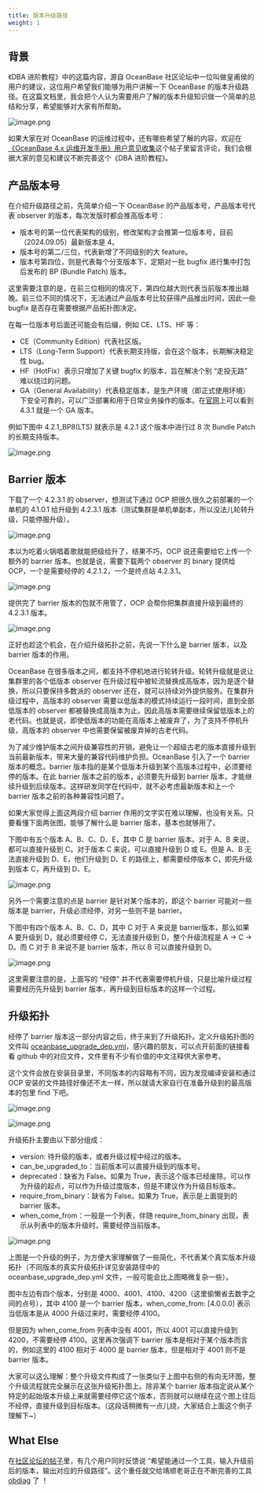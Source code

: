 ```yaml
---
title: 版本升级路径
weight: 1
---
```

## 背景
《DBA 进阶教程》中的这篇内容，源自 OceanBase 社区论坛中一位叫做皇甫侯的用户的建议，这位用户希望我们能够为用户讲解一下 OceanBase 的版本升级路径。在这篇文档里，我会把个人认为需要用户了解的版本升级知识做一个简单的总结和分享，希望能够对大家有所帮助。

![image.png](/img/user_manual/operation_and_maintenance/operations_and_maintenance/01_version_upgrade_path/001.png)

如果大家在对 OceanBase 的运维过程中，还有哪些希望了解的内容，欢迎在[《OceanBase 4.x 运维开发手册》用户意见收集](https://ask.oceanbase.com/t/topic/35610431)这个帖子里留言评论，我们会根据大家的意见和建议不断完善这个《DBA 进阶教程》。


## 产品版本号
在介绍升级路径之前，先简单介绍一下 OceanBase 的产品版本号，产品版本号代表 observer 的版本，每次发版时都会推高版本号：

+ 版本号的第一位代表架构的级别，修改架构才会推第一位版本号，目前（2024.09.05）最新版本是 4。
+ 版本号的第二/三位，代表新增了不同级别的大 feature。
+ 版本号第四位，则是代表每个分支版本下，定期对一批 bugfix 进行集中打包后发布的 BP (Bundle Patch) 版本。

这里需要注意的是，在前三位相同的情况下，第四位越大则代表当前版本推出越晚。前三位不同的情况下，无法通过产品版本号比较获得产品推出时间，因此一些 bugfix 是否存在需要根据产品拓扑图决定。

在每一位版本号后面还可能会有后缀，例如 CE、LTS、HF 等：

+ CE（Community Edition）代表社区版。
+ LTS（Long-Term Support）代表长期支持版，会在这个版本，长期解决稳定性 bug。
+ HF（HotFix）表示只增加了关键 bugfix 的版本，旨在解决个别 “走投无路” 难以绕过的问题。
+ GA（General Availability）代表稳定版本，是生产环境（即正式使用环境）下安全可靠的，可以广泛部署和用于日常业务操作的版本。在[官网](https://www.oceanbase.com/docs/common-oceanbase-database-cn-1000000001049779)上可以看到 4.3.1 就是一个 GA 版本。

例如下图中 4.2.1_BP8(LTS) 就表示是 4.2.1 这个版本中进行过 8 次 Bundle Patch 的长期支持版本。

![image.png](/img/user_manual/operation_and_maintenance/operations_and_maintenance/01_version_upgrade_path/002.png)

## Barrier 版本
下载了一个 4.2.3.1 的 observer，想测试下通过 OCP 把很久很久之前部署的一个单机的 4.1.0.1 给升级到 4.2.3.1 版本（测试集群是单机单副本，所以没法儿轮转升级，只能停服升级）。

![image.png](/img/user_manual/operation_and_maintenance/operations_and_maintenance/01_version_upgrade_path/003.png)

本以为吃着火锅唱着歌就能把级给升了，结果不巧，OCP 说还需要给它上传一个额外的 barrier 版本。也就是说，需要下载两个 observer 的 binary 提供给 OCP，一个是需要经停的 4.2.1.2，一个是终点站 4.2.3.1。

![image.png](/img/user_manual/operation_and_maintenance/operations_and_maintenance/01_version_upgrade_path/004.png)

提供完了 barrier 版本的包就不用管了，OCP 会帮你把集群直接升级到最终的 4.2.3.1 版本。

![image.png](/img/user_manual/operation_and_maintenance/operations_and_maintenance/01_version_upgrade_path/005.png)

正好也趁这个机会，在介绍升级拓扑之前，先说一下什么是 barrier 版本，以及 barrier 版本的作用。

OceanBase 在很多版本之间，都支持不停机地进行轮转升级。轮转升级就是说让集群里的各个低版本 observer 在升级过程中被轮流替换成高版本，因为是逐个替换，所以只要保持多数派的 observer 还在，就可以持续对外提供服务。在集群升级过程中，高版本的 observer 需要以低版本的模式持续运行一段时间，直到全部低版本的 observer 都被替换成高版本为止。因此高版本需要继续保留低版本上的老代码。也就是说，即使低版本的功能在高版本上被废弃了，为了支持不停机升级，高版本的 observer 中也需要保留被废弃掉的古老代码。

为了减少维护版本之间升级兼容性的开销，避免让一个超级古老的版本直接升级到当前最新版本，带来大量的兼容代码维护负担。OceanBase 引入了一个 barrier 版本的概念。barrier 版本指的是某个低版本升级到某个高版本过程中，必须要经停的版本。在此 barrier 版本之前的版本，必须要先升级到 barrier 版本，才能继续升级到后续版本。这样研发同学在代码中，就不必考虑最新版本和上一个 barrier 版本之前的各种兼容性问题了。

如果大家觉得上面这两段介绍 barrier 作用的文字实在难以理解，也没有关系。只要看懂下面两张图，能够了解什么是 barrier 版本，基本也就够用了。

下图中有五个版本 A、B、C、D、E，其中 C 是 barrier 版本。对于 A、B 来说，都可以直接升级到 C。对于版本 C 来说，可以直接升级到 D 或 E。但是 A、B 无法直接升级到 D、E，他们升级到 D、E 的路径上，都需要经停版本 C，即先升级到版本 C，再升级到 D、E。

![image.png](/img/user_manual/operation_and_maintenance/operations_and_maintenance/01_version_upgrade_path/006.png)

另外一个需要注意的点是 barrier 是针对某个版本的，即这个 barrier 可能对一些版本是 barrier，升级必须经停，对另一些则不是 barrier。

下图中有四个版本 A、B、C、D，其中 C 对于 A 来说是 barrier版本，那么如果 A 要升级到 D，就必须要经停 C，无法直接升级到 D，整个升级流程是 A -> C -> D。而 C 对于 B 来说不是 barrier 版本，所以 B 可以直接升级到 D。

![image.png](/img/user_manual/operation_and_maintenance/operations_and_maintenance/01_version_upgrade_path/007.png)

这里需要注意的是，上面写的 “经停” 并不代表需要停机升级，只是比喻升级过程需要经历先升级到 barrier 版本，再升级到目标版本的这样一个过程。

## 升级拓扑
经停了 barrier 版本这一部分内容之后，终于来到了升级拓扑。定义升级拓扑图的文件叫 [oceanbase_upgrade_dep.yml](https://github.com/oceanbase/oceanbase/blob/develop/tools/upgrade/oceanbase_upgrade_dep.yml)，感兴趣的朋友，可以点开前面的链接看看 github 中的对应文件，文件里有不少有价值的中文注释供大家参考。

这个文件会放在安装目录里，不同版本的内容略有不同，因为发现编译安装和通过 OCP 安装的文件路径好像还不太一样，所以就请大家自行在准备升级到的最高版本的包里 find 下吧。

![image.png](/img/user_manual/operation_and_maintenance/operations_and_maintenance/01_version_upgrade_path/008.png)

![image.png](/img/user_manual/operation_and_maintenance/operations_and_maintenance/01_version_upgrade_path/009.png)

升级拓扑主要由以下部分组成：

+ version: 待升级的版本，或者升级过程中经过的版本。
+ can_be_upgraded_to：当前版本可以直接升级到的版本号。
+ deprecated：缺省为 False。如果为 True，表示这个版本已经废除。可以作为升级的起点，可以作为升级过度版本，但是不建议作为升级目标版本。
+ require_from_binary：缺省为 False。如果为 True，表示是上面提到的 barrier 版本。
+ when_come_from：一般是一个列表，伴随 require_from_binary 出现，表示从列表中的版本升级时，需要经停当前版本。

![image.png](/img/user_manual/operation_and_maintenance/operations_and_maintenance/01_version_upgrade_path/010.png)

上图是一个升级的例子，为方便大家理解做了一些简化，不代表某个真实版本升级拓扑（不同版本的真实升级拓扑详见安装路径中的 oceanbase_upgrade_dep.yml 文件，一般可能会比上图略微复杂一些）。

图中左边有四个版本，分别是 4000、4001、4100、4200（这里偷懒省去数字之间的点号），其中 4100 是一个 barrier 版本，when_come_from: [4.0.0.0] 表示当低版本是从 4000 升级过来时，需要经停 4100。

但是因为 when_come_from 列表中没有 4001，所以 4001 可以直接升级到 4200，不需要经停 4100。这里再次强调下 barrier 版本是相对于某个版本而言的，例如这里的 4100 相对于 4000 是 barrier 版本，但是相对于 4001 则不是 barrier 版本。

大家可以这么理解：整个升级文件构成了一张类似于上图中右侧的有向无环图，整个升级流程就完全展示在这张升级拓扑图上。除非某个 barrier 版本指定说从某个特定的起始版本升级上来就需要经停它这个版本，否则就可以继续在这个图上往后不经停，直接升级到目标版本。（这段话稍微有一点儿绕，大家结合上面这个例子理解下~）

## What Else
在[社区论坛的帖子](https://ask.oceanbase.com/t/topic/35611595/15)里，有几个用户同时反馈说 “希望能通过一个工具，输入升级前后的版本，输出对应的升级路径”。这个重任就交给靖顺老哥正在不断完善的工具 [obdiag](https://github.com/oceanbase/obdiag/issues/428) 了 ！
